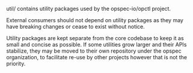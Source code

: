 util/ contains utility packages used by the opspec-io/opctl project.

External consumers should not depend on utility packages as they may
have breaking changes or cease to exist without notice.

Utility packages are kept separate from the core codebase to keep it as
small and concise as possible. If some utilities grow larger and their
APIs stabilize, they may be moved to their own repository under the
opspec organization, to facilitate re-use by other projects however that
is not the priority.
